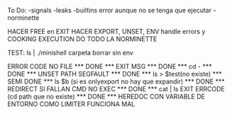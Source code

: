 To Do:
	-signals
	-leaks
	-builtins error aunque no se tenga que ejecutar
	-norminette

HACER FREE en EXIT
HACER EXPORT, UNSET, ENV handle errors y COOKING EXECUTION
DO TODO LA NORMINETTE

TEST:
	ls | ./minishell
	carpeta borrar
	sin env

ERROR CODE NO FILE		*** DONE ***
EXIT MSG     *** DONE ***
cd -     *** DONE ***
UNSET PATH SEGFAULT     *** DONE ***
ls > $test(no existe) *** SEMI DONE ***
ls $b (si es onlyexport no hay que expandir)     *** DONE ***
REDIRECT SI FALLAN CMD NO EXEC     *** DONE ***
cat | ls
EXIT ERRCODE (cd path que no existe)     *** DONE ***
HEREDOC CON VARIABLE DE ENTORNO COMO LIMITER FUNCIONA MAL